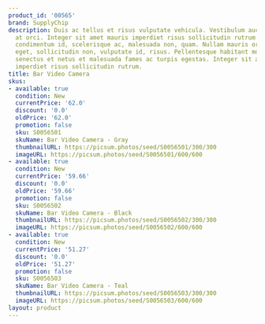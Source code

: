 ```yaml
---
product_id: '00565'
brand: SupplyChip
description: Duis ac tellus et risus vulputate vehicula. Vestibulum auctor tortor
  at orci. Integer sit amet mauris imperdiet risus sollicitudin rutrum. Ut pede est,
  condimentum id, scelerisque ac, malesuada non, quam. Nullam mauris orci, porttitor
  eget, sollicitudin non, vulputate id, risus. Pellentesque habitant morbi tristique
  senectus et netus et malesuada fames ac turpis egestas. Integer sit amet mauris
  imperdiet risus sollicitudin rutrum.
title: Bar Video Camera
skus:
- available: true
  condition: New
  currentPrice: '62.0'
  discount: '0.0'
  oldPrice: '62.0'
  promotion: false
  sku: S0056501
  skuName: Bar Video Camera - Gray
  thumbnailURL: https://picsum.photos/seed/S0056501/300/300
  imageURL: https://picsum.photos/seed/S0056501/600/600
- available: true
  condition: New
  currentPrice: '59.66'
  discount: '0.0'
  oldPrice: '59.66'
  promotion: false
  sku: S0056502
  skuName: Bar Video Camera - Black
  thumbnailURL: https://picsum.photos/seed/S0056502/300/300
  imageURL: https://picsum.photos/seed/S0056502/600/600
- available: true
  condition: New
  currentPrice: '51.27'
  discount: '0.0'
  oldPrice: '51.27'
  promotion: false
  sku: S0056503
  skuName: Bar Video Camera - Teal
  thumbnailURL: https://picsum.photos/seed/S0056503/300/300
  imageURL: https://picsum.photos/seed/S0056503/600/600
layout: product
---
```

